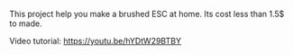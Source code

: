 This project help you make a brushed ESC at home.
Its cost less than 1.5$ to made.

Video tutorial: https://youtu.be/hYDtW29BTBY

